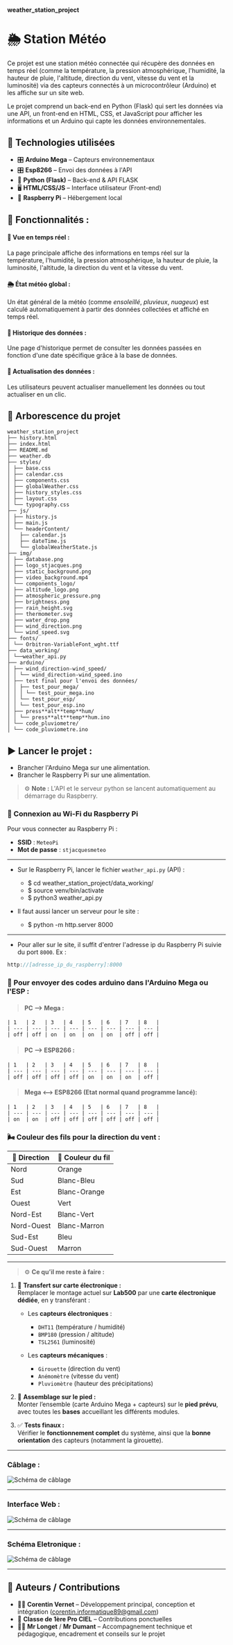 #### weather_station_project

# 🌦️ **Station Météo**

Ce projet est une station météo connectée qui récupère des données en temps réel (comme la température, la pression atmosphérique, l'humidité, la hauteur de pluie, l'altitude, direction du vent, vitesse du vent et la luminosité) via des capteurs connectés à un microcontrôleur (Arduino) et les affiche sur un site web.

Le projet comprend un back-end en Python (Flask) qui sert les données via une API, un front-end en HTML, CSS, et JavaScript pour afficher les informations et un Arduino qui capte les données environnementales.

## 🔧 Technologies utilisées

- 🎛️ **Arduino Mega** – Capteurs environnementaux
- 🎛️ **Esp8266** – Envoi des données à l'API
- 🐍 **Python (Flask)** – Back-end & API FLASK
- 🖥️ **HTML/CSS/JS** – Interface utilisateur (Front-end)
- 🍓 **Raspberry Pi** – Hébergement local

## 🚀 Fonctionnalités :

#### 🔴 Vue en temps réel :

La page principale affiche des informations en temps réel sur la température, l'humidité, la pression atmosphérique, la hauteur de pluie, la luminosité, l'altitude, la direction du vent et la vitesse du vent.

#### 🌦️ État météo global :

Un état général de la météo (comme _ensoleillé_, _pluvieux_, _nuageux_) est calculé automatiquement à partir des données collectées et affiché en temps réel.

#### 📅 Historique des données :

Une page d'historique permet de consulter les données passées en fonction d'une date spécifique grâce à la base de données.

#### 🔁 Actualisation des données :

Les utilisateurs peuvent actualiser manuellement les données ou tout actualiser en un clic.

## 📁 Arborescence du projet

```text
weather_station_project
├── history.html
├── index.html
├── README.md
├── weather.db
├── styles/
│ ├── base.css
│ ├── calendar.css
│ ├── components.css
│ ├── globalWeather.css
│ ├── history_styles.css
│ ├── layout.css
│ └── typography.css
├── js/
│ ├── history.js
│ ├── main.js
│ └── headerContent/
│   ├── calendar.js
│   ├── dateTime.js
│   └── globalWeatherState.js
├── img/
│ ├── database.png
│ ├── logo_stjacques.png
│ ├── static_background.png
│ ├── video_background.mp4
│ └── components_logo/
│ ├── altitude_logo.png
│ ├── atmospheric_pressure.png
│ ├── brightness.png
│ ├── rain_height.svg
│ ├── thermometer.svg
│ ├── water_drop.png
│ ├── wind_direction.png
│ └── wind_speed.svg
├── fonts/
│ └── Orbitron-VariableFont_wght.ttf
├── data_working/
│ └──weather_api.py
├── arduino/
│ ├── wind_direction-wind_speed/
│ │ └── wind_direction-wind_speed.ino
│ ├── test final pour l'envoi des données/
│ │ ├── test_pour_mega/
│ │ │ └── test_pour_mega.ino
│ │ └── test_pour_esp/
│ │ └── test_pour_esp.ino
│ ├── press**alt**temp**hum/
│ │ └── press**alt**temp**hum.ino
│ └── code_pluviometre/
│ └── code_pluviometre.ino
```

## ▶️ Lancer le projet :

- Brancher l'Arduino Mega sur une alimentation.
- Brancher le Raspberry Pi sur une alimentation.

> ⚙️ **Note :** L'API et le serveur python se lancent automatiquement au démarrage du Raspberry.

### 📶 Connexion au Wi-Fi du Raspberry Pi

Pour vous connecter au Raspberry Pi :

- **SSID** : `MeteoPi`
- **Mot de passe** : `stjacquesmeteo`

---

- Sur le Raspberry Pi, lancer le fichier `weather_api.py` (API) :

  - $ cd weather_station_project/data_working/
  - $ source venv/bin/activate
  - $ python3 weather_api.py

- Il faut aussi lancer un serveur pour le site :

  - $ python -m http.server 8000

---

- Pour aller sur le site, il suffit d'entrer l'adresse ip du Raspberry Pi suivie du port `8000`. Ex :

```js
http://[adresse_ip_du_raspberry]:8000
```

### 📌 Pour envoyer des codes arduino dans l'Arduino Mega ou l'ESP :

> #### PC --> Mega :

    | 1   | 2   | 3   | 4   | 5   | 6   | 7   | 8   |
    | --- | --- | --- | --- | --- | --- | --- | --- |
    | off | off | on  | on  | on  | on  | off | off |

> #### PC --> ESP8266 :

    | 1   | 2   | 3   | 4   | 5   | 6   | 7   | 8   |
    | --- | --- | --- | --- | --- | --- | --- | --- |
    | off | off | off | off | on  | on  | on  | off |

> #### Mega <--> ESP8266 (Etat normal quand programme lancé):

    | 1   | 2   | 3   | 4   | 5   | 6   | 7   | 8   |
    | --- | --- | --- | --- | --- | --- | --- | --- |
    | on  | on  | off | off | off | off | off | off |

### 🌬️ Couleur des fils pour la direction du vent :

| 🧭 Direction | 🎨 Couleur du fil |
| ------------ | ----------------- |
| Nord         | Orange            |
| Sud          | Blanc-Bleu        |
| Est          | Blanc-Orange      |
| Ouest        | Vert              |
| Nord-Est     | Blanc-Vert        |
| Nord-Ouest   | Blanc-Marron      |
| Sud-Est      | Bleu              |
| Sud-Ouest    | Marron            |

---

> ⚙️ **Ce qu’il me reste à faire :**

1. 🔄 **Transfert sur carte électronique :**  
   Remplacer le montage actuel sur **Lab500** par une **carte électronique dédiée**, en y transférant :

   - Les **capteurs électroniques** :

     - `DHT11` (température / humidité)
     - `BMP180` (pression / altitude)
     - `TSL2561` (luminosité)

   - Les **capteurs mécaniques** :
     - `Girouette` (direction du vent)
     - `Anémomètre` (vitesse du vent)
     - `Pluviomètre` (hauteur des précipitations)

2. 🧱 **Assemblage sur le pied :**  
   Monter l’ensemble (carte Arduino Mega + capteurs) sur le **pied prévu**, avec toutes les **bases** accueillant les différents modules.

3. ✅ **Tests finaux :**  
   Vérifier le **fonctionnement complet** du système, ainsi que la **bonne orientation** des capteurs (notamment la girouette).

---

### Câblage :

![Schéma de câblage](img/useful_images/20250527_105839.jpg)

---

### Interface Web :

![Schéma de câblage](img/useful_images/Site%20complet.png)

---

### Schéma Eletronique :

![Schéma de câblage](shematics/Schematic_weather_station_project.png)

---

## 📝 Auteurs / Contributions

- 👨‍💻 **Corentin Vernet** – Développement principal, conception et intégration (corentin.informatique89@gmail.com)
- 👥 **Classe de 1ère Pro CIEL** – Contributions ponctuelles
- 👨‍🏫 **Mr Longet** / **Mr Dumant** – Accompagnement technique et pédagogique, encadrement et conseils sur le projet
